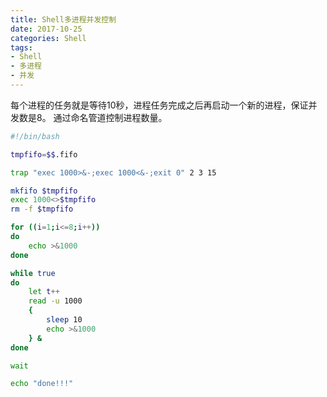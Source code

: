 ```yaml
---
title: Shell多进程并发控制
date: 2017-10-25
categories: Shell
tags:
- Shell
- 多进程
- 并发
---
```


每个进程的任务就是等待10秒，进程任务完成之后再启动一个新的进程，保证并发数是8。
通过命名管道控制进程数量。

```bash
#!/bin/bash

tmpfifo=$$.fifo

trap "exec 1000>&-;exec 1000<&-;exit 0" 2 3 15

mkfifo $tmpfifo
exec 1000<>$tmpfifo
rm -f $tmpfifo

for ((i=1;i<=8;i++))
do
	echo >&1000
done

while true
do
	let t++
	read -u 1000
	{
		sleep 10
		echo >&1000
	} &
done

wait

echo "done!!!"
```
